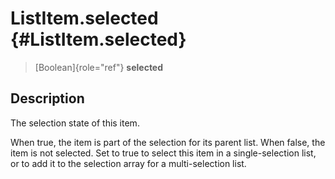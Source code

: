ListItem.selected {#ListItem.selected}
=================

> [Boolean]{role="ref"} **selected**

Description
-----------

The selection state of this item.

When true, the item is part of the selection for its parent list. When
false, the item is not selected. Set to true to select this item in a
single-selection list, or to add it to the selection array for a
multi-selection list.
